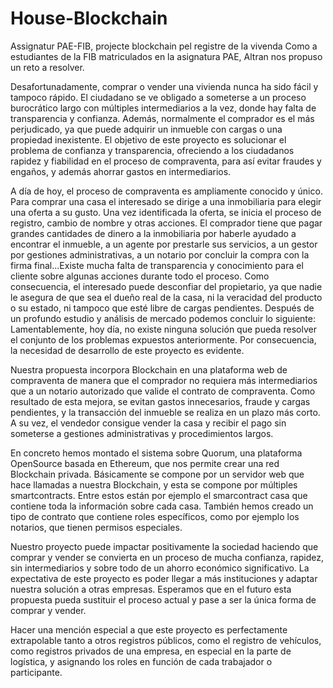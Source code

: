 # House-Blockchain
Assignatur PAE-FIB, projecte blockchain pel registre de la vivenda
Como a estudiantes de la FIB matriculados en la asignatura PAE, Altran nos propuso un reto a resolver.

Desafortunadamente, comprar o vender una vivienda nunca ha sido fácil y tampoco rápido. El ciudadano se ve obligado a someterse a un proceso burocrático largo con múltiples intermediarios a la vez, donde hay falta de transparencia y confianza. Además, normalmente el comprador es el más perjudicado, ya que puede adquirir un inmueble con cargas o una propiedad inexistente. El objetivo de este proyecto es solucionar el problema de confianza y transparencia, ofreciendo a los ciudadanos rapidez y fiabilidad en el proceso de compraventa, para así evitar fraudes y engaños, y además ahorrar gastos en intermediarios.

A día de hoy, el proceso de compraventa es ampliamente conocido y único. Para comprar una casa el interesado se dirige a una inmobiliaria para elegir una oferta a su gusto. Una vez identificada la oferta, se inicia el proceso de registro, cambio de nombre y otras acciones. El comprador tiene que pagar grandes cantidades de dinero a la inmobiliaria por haberle ayudado a encontrar el inmueble, a un agente por prestarle sus servicios, a un gestor por gestiones administrativas, a un notario por concluir la compra con la firma final...Existe mucha falta de transparencia y conocimiento para el cliente sobre algunas acciones durante todo el proceso. Como consecuencia, el interesado puede desconfiar del propietario, ya que nadie le asegura de que sea el dueño real de la casa, ni la veracidad del producto o su estado, ni tampoco que esté libre de cargas pendientes.
Después de un profundo estudio y análisis de mercado podemos concluir lo siguiente: Lamentablemente, hoy día, no existe ninguna solución que pueda resolver el conjunto de los problemas expuestos anteriormente. Por consecuencia, la necesidad de desarrollo de este proyecto es evidente.

Nuestra propuesta incorpora Blockchain en una plataforma web de compraventa de manera que el comprador no requiera más intermediarios que a un notario autorizado que valide el contrato de compraventa. Como resultado de esta mejora, se evitan gastos innecesarios, fraude y cargas pendientes, y la transacción del inmueble se realiza en un plazo más corto. A su vez, el vendedor consigue vender la casa y recibir el pago sin someterse a gestiones administrativas y procedimientos largos.

En concreto hemos montado el sistema sobre Quorum, una plataforma OpenSource  basada en Ethereum, que nos permite crear una red Blockchain privada. Básicamente se compone por un servidor web que hace llamadas a nuestra Blockchain, y esta se compone por múltiples smartcontracts. Entre estos están por ejemplo el smarcontract casa que contiene toda la información sobre cada casa. También hemos creado un tipo de contrato que contiene roles específicos, como por ejemplo los notarios, que tienen permisos especiales.

Nuestro proyecto puede impactar positivamente la sociedad haciendo que comprar y vender se convierta en un proceso de mucha confianza, rapidez, sin intermediarios y sobre todo de un ahorro económico significativo. La expectativa de este proyecto es poder llegar a más instituciones y adaptar nuestra solución a otras empresas. Esperamos que en el futuro esta propuesta pueda sustituir el proceso actual y pase a ser la única forma de comprar y vender. 

Hacer una mención especial a que este proyecto es perfectamente extrapolable tanto a otros registros públicos, como el registro de vehículos, como registros privados de una empresa, en especial en la parte de logística, y asignando los roles en función de cada trabajador o participante.
